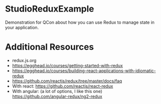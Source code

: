 # StudioReduxExample

Demonstration for QCon about how you can use Redux to manage state in your application.

# Additional Resources
* redux.js.org
* https://egghead.io/courses/getting-started-with-redux
* https://egghead.io/courses/building-react-applications-with-idiomatic-redux
* https://github.com/reactjs/redux/tree/master/docs/faq
* With react: https://github.com/reactjs/react-redux
* With angular: (a lot of options, I like this one) https://github.com/angular-redux/ng2-redux
